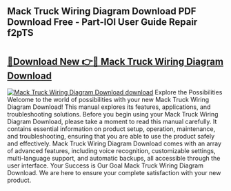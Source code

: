 ## Mack Truck Wiring Diagram Download PDF Download Free - Part-lOl User Guide Repair f2pTS

# <h2><a href="http://dfs8edj.blite.top/?on=Mack+Truck+Wiring+Diagram+Download">🔗Download New 👉🔴 Mack Truck Wiring Diagram Download</a></h2>

[![Mack Truck Wiring Diagram Download download](https://i.imgur.com/lujVjoI.png)](http://dfs8edj.blite.top/?on=Mack+Truck+Wiring+Diagram+Download)
Explore the Possibilities Welcome to the world of possibilities with your new Mack Truck Wiring Diagram Download! This manual explores its features, applications, and troubleshooting solutions. Before you begin using your Mack Truck Wiring Diagram Download, please take a moment to read this manual carefully. It contains essential information on product setup, operation, maintenance, and troubleshooting, ensuring that you are able to use the product safely and effectively. Mack Truck Wiring Diagram Download comes with an array of advanced features, including voice recognition, customizable settings, multi-language support, and automatic backups, all accessible through the user interface. Your Success is Our Goal Mack Truck Wiring Diagram Download. We are here to ensure your complete satisfaction with your new product.

